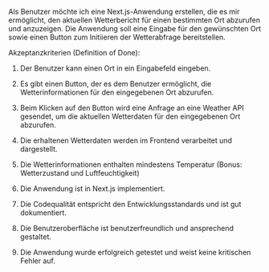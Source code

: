 Als Benutzer möchte ich eine Next.js-Anwendung erstellen, die es mir ermöglicht, den aktuellen Wetterbericht für einen bestimmten Ort abzurufen und anzuzeigen. Die Anwendung soll eine Eingabe für den gewünschten Ort sowie einen Button zum Initiieren der Wetterabfrage bereitstellen.

Akzeptanzkriterien (Definition of Done):

1. Der Benutzer kann einen Ort in ein Eingabefeld eingeben.


2. Es gibt einen Button, der es dem Benutzer ermöglicht, die Wetterinformationen für den eingegebenen Ort abzurufen.


3. Beim Klicken auf den Button wird eine Anfrage an eine Weather API gesendet, um die aktuellen Wetterdaten für den eingegebenen Ort abzurufen.


4. Die erhaltenen Wetterdaten werden im Frontend verarbeitet und dargestellt.


5. Die Wetterinformationen enthalten mindestens Temperatur (Bonus: Wetterzustand und Luftfeuchtigkeit)


6. Die Anwendung ist in Next.js implementiert.


7. Die Codequalität entspricht den Entwicklungsstandards und ist gut dokumentiert.


8. Die Benutzeroberfläche ist benutzerfreundlich und ansprechend gestaltet.


9. Die Anwendung wurde erfolgreich getestet und weist keine kritischen Fehler auf.
